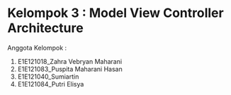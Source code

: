 # Kelompok 3 : Model View Controller Architecture
Anggota Kelompok :
1. E1E121018_Zahra Vebryan Maharani
2. E1E121083_Puspita Maharani Hasan
3. E1E121040_Sumiartin
4. E1E121084_Putri Elisya
